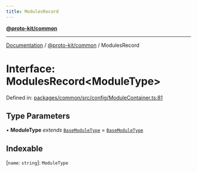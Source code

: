 ```yaml
---
title: ModulesRecord
---
```


[**@proto-kit/common**](../README.md)

***

[Documentation](../../../README.md) / [@proto-kit/common](../README.md) / ModulesRecord

# Interface: ModulesRecord\<ModuleType\>

Defined in: [packages/common/src/config/ModuleContainer.ts:81](https://github.com/proto-kit/framework/blob/4d6b3b6da51b3edee0fbf25ce72c1f59ec61e891/packages/common/src/config/ModuleContainer.ts#L81)

## Type Parameters

• **ModuleType** *extends* [`BaseModuleType`](../type-aliases/BaseModuleType.md) = [`BaseModuleType`](../type-aliases/BaseModuleType.md)

## Indexable

\[`name`: `string`\]: `ModuleType`
